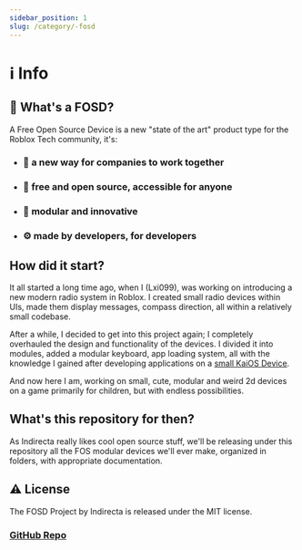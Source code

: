 ```yaml
---
sidebar_position: 1
slug: /category/-fosd
---
```


# ℹ️ Info

## 📖 What's a FOSD?
A Free Open Source Device is a new "state of the art" product type for the Roblox Tech community, it's:
 - ### 💼 a new way for companies to work together
 - ### 🌻 free and open source, accessible for anyone
 - ### 🧩 modular and innovative
 - ### ⚙️ made by developers, for developers

## How did it start?
It all started a long time ago, when I (Lxi099), was working on introducing a new modern radio system in Roblox. I created small radio devices within UIs, made them display messages, compass direction, all within a relatively small codebase.

After a while, I decided to get into this project again; I completely overhauled the design and functionality of the devices. I divided it into modules, added a modular keyboard, app loading system, all with the knowledge I gained after developing applications on a [small KaiOS Device](https://www.kaiostech.com/devices/nokia-800-tough/).

And now here I am, working on small, cute, modular and weird 2d devices on a game primarily for children, but with endless possibilities.

## What's this repository for then?
As Indirecta really likes cool open source stuff, we'll be releasing under this repository all the FOS modular devices we'll ever make, organized in folders, with appropriate documentation.

## ⚠️ License

The FOSD Project by Indirecta is released under the MIT license.

### [GitHub Repo](https://github.com/Indirecta-Technologies/fosd)